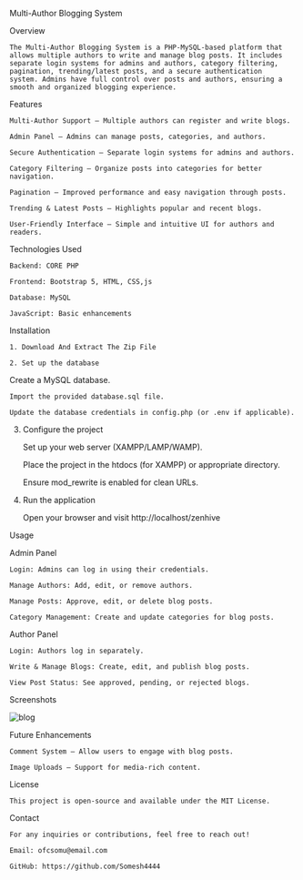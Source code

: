 Multi-Author Blogging System

Overview

    The Multi-Author Blogging System is a PHP-MySQL-based platform that allows multiple authors to write and manage blog posts. It includes separate login systems for admins and authors, category filtering, pagination, trending/latest posts, and a secure authentication       system. Admins have full control over posts and authors, ensuring a smooth and organized blogging experience.

Features

    Multi-Author Support – Multiple authors can register and write blogs.

    Admin Panel – Admins can manage posts, categories, and authors.

    Secure Authentication – Separate login systems for admins and authors.

    Category Filtering – Organize posts into categories for better navigation.

    Pagination – Improved performance and easy navigation through posts.

    Trending & Latest Posts – Highlights popular and recent blogs.

    User-Friendly Interface – Simple and intuitive UI for authors and readers.

Technologies Used

    Backend: CORE PHP

    Frontend: Bootstrap 5, HTML, CSS,js

    Database: MySQL

    JavaScript: Basic enhancements

Installation

    1. Download And Extract The Zip File

    2. Set up the database

Create a MySQL database.

    Import the provided database.sql file.

    Update the database credentials in config.php (or .env if applicable).

3. Configure the project

    Set up your web server (XAMPP/LAMP/WAMP).

    Place the project in the htdocs (for XAMPP) or appropriate directory.

    Ensure mod_rewrite is enabled for clean URLs.

4. Run the application

    Open your browser and visit http://localhost/zenhive

Usage

Admin Panel

    Login: Admins can log in using their credentials.

    Manage Authors: Add, edit, or remove authors.

    Manage Posts: Approve, edit, or delete blog posts.

    Category Management: Create and update categories for blog posts.

Author Panel

    Login: Authors log in separately.

    Write & Manage Blogs: Create, edit, and publish blog posts.

    View Post Status: See approved, pending, or rejected blogs.

Screenshots

![blog](https://github.com/user-attachments/assets/9f6bf0e1-fde3-4cb2-87af-ca12cc3e9010)


Future Enhancements

    Comment System – Allow users to engage with blog posts.
    
    Image Uploads – Support for media-rich content.

License

    This project is open-source and available under the MIT License.

Contact

    For any inquiries or contributions, feel free to reach out!
    
    Email: ofcsomu@email.com
    
    GitHub: https://github.com/Somesh4444
    
